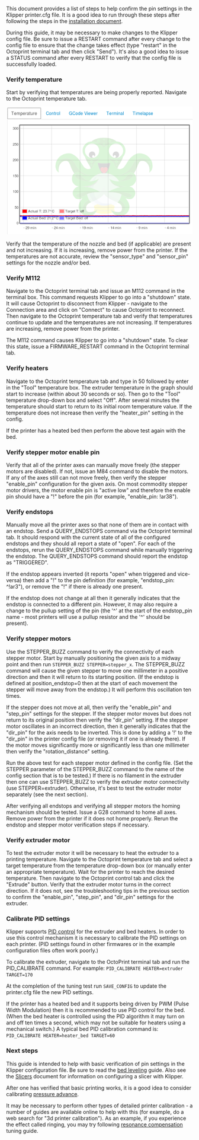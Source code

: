 This document provides a list of steps to help confirm the pin settings in the
Klipper printer.cfg file. It is a good idea to run through these steps after
following the steps in the [installation document](Installation.md).

During this guide, it may be necessary to make changes to the Klipper config
file. Be sure to issue a RESTART command after every change to the config file
to ensure that the change takes effect (type "restart" in the Octoprint terminal
tab and then click "Send"). It's also a good idea to issue a STATUS command
after every RESTART to verify that the config file is successfully loaded.

### Verify temperature

Start by verifying that temperatures are being properly reported. Navigate to
the Octoprint temperature tab.

![octoprint-temperature](img/octoprint-temperature.png)

Verify that the temperature of the nozzle and bed (if applicable) are present
and not increasing. If it is increasing, remove power from the printer. If the
temperatures are not accurate, review the "sensor_type" and "sensor_pin"
settings for the nozzle and/or bed.

### Verify M112

Navigate to the Octoprint terminal tab and issue an M112 command in the terminal
box. This command requests Klipper to go into a "shutdown" state. It will cause
Octoprint to disconnect from Klipper - navigate to the Connection area and click
on "Connect" to cause Octoprint to reconnect. Then navigate to the Octoprint
temperature tab and verify that temperatures continue to update and the
temperatures are not increasing. If temperatures are increasing, remove power
from the printer.

The M112 command causes Klipper to go into a "shutdown" state. To clear this
state, issue a FIRMWARE_RESTART command in the Octoprint terminal tab.

### Verify heaters

Navigate to the Octoprint temperature tab and type in 50 followed by enter in
the "Tool" temperature box. The extruder temperature in the graph should start
to increase (within about 30 seconds or so). Then go to the "Tool" temperature
drop-down box and select "Off". After several minutes the temperature should
start to return to its initial room temperature value. If the temperature does
not increase then verify the "heater_pin" setting in the config.

If the printer has a heated bed then perform the above test again with the bed.

### Verify stepper motor enable pin

Verify that all of the printer axes can manually move freely (the stepper motors
are disabled). If not, issue an M84 command to disable the motors. If any of the
axes still can not move freely, then verify the stepper "enable_pin"
configuration for the given axis. On most commodity stepper motor drivers, the
motor enable pin is "active low" and therefore the enable pin should have a "!"
before the pin (for example, "enable_pin: !ar38").

### Verify endstops

Manually move all the printer axes so that none of them are in contact with an
endstop. Send a QUERY_ENDSTOPS command via the Octoprint terminal tab. It should
respond with the current state of all of the configured endstops and they should
all report a state of "open". For each of the endstops, rerun the QUERY_ENDSTOPS
command while manually triggering the endstop. The QUERY_ENDSTOPS command should
report the endstop as "TRIGGERED".

If the endstop appears inverted (it reports "open" when triggered and vice-
versa) then add a "!" to the pin definition (for example, "endstop_pin: ^!ar3"),
or remove the "!" if there is already one present.

If the endstop does not change at all then it generally indicates that the
endstop is connected to a different pin. However, it may also require a change
to the pullup setting of the pin (the '^' at the start of the endstop_pin name -
most printers will use a pullup resistor and the '^' should be present).

### Verify stepper motors

Use the STEPPER_BUZZ command to verify the connectivity of each stepper motor.
Start by manually positioning the given axis to a midway point and then run
`STEPPER_BUZZ STEPPER=stepper_x`. The STEPPER_BUZZ command will cause the given
stepper to move one millimeter in a positive direction and then it will return
to its starting position. (If the endstop is defined at position_endstop=0 then
at the start of each movement the stepper will move away from the endstop.) It
will perform this oscillation ten times.

If the stepper does not move at all, then verify the "enable_pin" and "step_pin"
settings for the stepper. If the stepper motor moves but does not return to its
original position then verify the "dir_pin" setting. If the stepper motor
oscillates in an incorrect direction, then it generally indicates that the
"dir_pin" for the axis needs to be inverted. This is done by adding a '!' to the
"dir_pin" in the printer config file (or removing it if one is already there).
If the motor moves significantly more or significantly less than one millimeter
then verify the "rotation_distance" setting.

Run the above test for each stepper motor defined in the config file. (Set the
STEPPER parameter of the STEPPER_BUZZ command to the name of the config section
that is to be tested.) If there is no filament in the extruder then one can use
STEPPER_BUZZ to verify the extruder motor connectivity (use STEPPER=extruder).
Otherwise, it's best to test the extruder motor separately (see the next
section).

After verifying all endstops and verifying all stepper motors the homing
mechanism should be tested. Issue a G28 command to home all axes. Remove power
from the printer if it does not home properly. Rerun the endstop and stepper
motor verification steps if necessary.

### Verify extruder motor

To test the extruder motor it will be necessary to heat the extruder to a
printing temperature. Navigate to the Octoprint temperature tab and select a
target temperature from the temperature drop-down box (or manually enter an
appropriate temperature). Wait for the printer to reach the desired temperature.
Then navigate to the Octoprint control tab and click the "Extrude" button.
Verify that the extruder motor turns in the correct direction. If it does not,
see the troubleshooting tips in the previous section to confirm the
"enable_pin", "step_pin", and "dir_pin" settings for the extruder.

### Calibrate PID settings

Klipper supports [PID control](https://en.wikipedia.org/wiki/PID_controller) for
the extruder and bed heaters. In order to use this control mechanism it is
necessary to calibrate the PID settings on each printer. (PID settings found in
other firmwares or in the example configuration files often work poorly.)

To calibrate the extruder, navigate to the OctoPrint terminal tab and run the
PID_CALIBRATE command. For example: `PID_CALIBRATE HEATER=extruder TARGET=170`

At the completion of the tuning test run `SAVE_CONFIG` to update the printer.cfg
file the new PID settings.

If the printer has a heated bed and it supports being driven by PWM (Pulse Width
Modulation) then it is recommended to use PID control for the bed. (When the bed
heater is controlled using the PID algorithm it may turn on and off ten times a
second, which may not be suitable for heaters using a mechanical switch.) A
typical bed PID calibration command is: `PID_CALIBRATE HEATER=heater_bed TARGET=60`

### Next steps

This guide is intended to help with basic verification of pin settings in the
Klipper configuration file. Be sure to read the [bed leveling](Bed_Level.md)
guide. Also see the [Slicers](Slicers.md) document for information on
configuring a slicer with Klipper.

After one has verified that basic printing works, it is a good idea to consider
calibrating [pressure advance](Pressure_Advance.md).

It may be necessary to perform other types of detailed printer calibration - a
number of guides are available online to help with this (for example, do a web
search for "3d printer calibration"). As an example, if you experience the
effect called ringing, you may try following [resonance
compensation](Resonance_Compensation.md) tuning guide.

